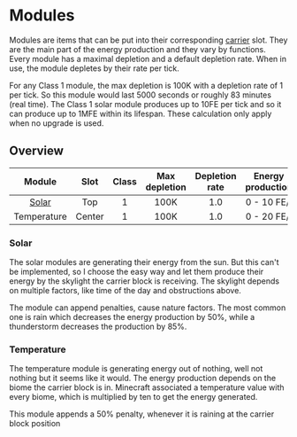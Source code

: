# Modules
Modules are items that can be put into their corresponding [carrier](CARRIER.MD#gui) slot.
They are the main part of the energy production and they vary by functions.
Every module has a maximal depletion and a default depletion rate.
When in use, the module depletes by their rate per tick.

For any Class 1 module, the max depletion is 100K with a depletion rate of 1 per tick.
So this module would last 5000 seconds or roughly 83 minutes (real time).
The Class 1 solar module produces up to 10FE per tick and so it can produce up to 1MFE within its lifespan.
These calculation only apply when no upgrade is used.

## Overview

| Module            | Slot     | Class | Max depletion     | Depletion rate    | Energy production |
| :---------------: | :------: | :---: | :---------------: | :---------------: | :---------------: |
| [Solar](#solar)   | Top      | 1     | 100K              | 1.0               | 0 - 10 FE/t       |
| Temperature       | Center   | 1     | 100K              | 1.0               | 0 - 20 FE/t       |


### Solar
The solar modules are generating their energy from the sun.
But this can't be implemented, so I choose the easy way and let them produce their energy by the skylight the carrier block is receiving.
The skylight depends on multiple factors, like time of the day and obstructions above.

The module can append penalties, cause nature factors.
The most common one is rain which decreases the energy production by 50%, while a thunderstorm decreases the production by 85%.

### Temperature
The temperature module is generating energy out of nothing, well not nothing but it seems like it would.
The energy production depends on the biome the carrier block is in.
Minecraft associated a temperature value with every biome, which is multiplied by ten to get the energy generated.

This module appends a 50% penalty, whenever it is raining at the carrier block position